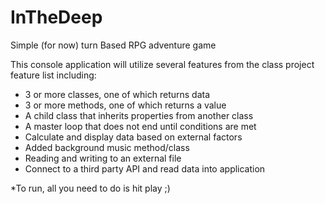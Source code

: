 # InTheDeep
Simple (for now) turn Based RPG adventure game

This console application will utilize several features from the class project feature list including:
* 3 or more classes, one of which returns data
* 3 or more methods, one of which returns a value
* A child class that inherits properties from another class
* A master loop that does not end until conditions are met
* Calculate and display data based on external factors
* Added background music method/class
* Reading and writing to an external file
* Connect to a third party API and read data into application

*To run, all you need to do is hit play ;)

